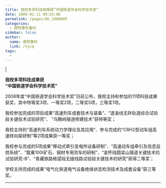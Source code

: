 ```yaml
---
title: 我校多项科技成果获“中国铁道学会科学技术奖”
date: 2009-02-11 09:53:00
permalink: /pages/bb_1000889
categories: 
  - 唐院春秋备份
sidebar: false
author: 
  name: 唐院春秋
  link: /tycq
tags: 
  - 
---
```


|

**我校多项科技成果获  
“中国铁道学会科学技术奖”**

2008年度“中国铁道学会科学技术奖”日前公布，我校主持和参加的11项科技成果获奖，其中特等奖3项、一等奖2项，二等奖5项，三等奖1项。

我校参加完成的项目成果“高速列车成套技术与装备”、“遂渝线无砟轨道综合试验段关键技术试验研究”、 “乌鞘岭隧道修建技术”获特等奖；

我校主持的“高速列车系统动力学理论及其应用”、参与完成的“CRH2型动车组高速转向架研制”等2项成果获一等奖；

我校参与完成的5项成果“移动式牵引变电所设备研制”、“高速动车组牵引及信息监控系统”、“载重100t矿石、钢材专用货车的研制”、“渝怀线圆梁山隧道关键技术的试验研究-B”、“青藏铁路格望段无缝线路试验段关键技术的研究”获得二等奖；

学校主持完成的成果“电气化铁道电气设备绝缘状态检测技术及成套设备”获三等奖。  
  
---
